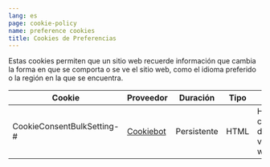 ```yaml
---
lang: es
page: cookie-policy
name: preference cookies
title: Cookies de Preferencias
---
```


Estas cookies permiten que un sitio web recuerde información que cambia la forma en que se comporta o se ve el sitio web, como el idioma preferido o la región en la que se encuentra.

Cookie        | Proveedor   | Duración | Tipo | Proposito                                                   
------------- | ------------- | ---------- | ---- | ----------------------------------------------------------
CookieConsentBulkSetting-# | <a class="no-underline" href="https://www.cookiebot.com/goto/privacy-policy/">Cookiebot</a> | Persistente | HTML | Habilita el consentimiento de cookies en varios sitios web.

